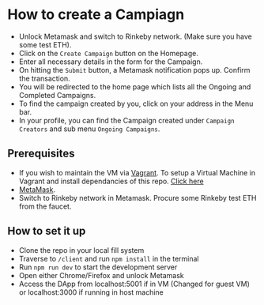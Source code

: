 # How to create a Campiagn
* Unlock Metamask and switch to Rinkeby network. (Make sure you have some test ETH).
* Click on the `Create Campaign` button on the Homepage.
* Enter all necessary details in the form for the Campaign.
* On hitting the `Submit` button, a Metamask notification pops up. Confirm the transaction.
* You will be redirected to the home page which lists all the Ongoing and Completed Campaigns.
* To find the campaign created by you, click on your address in the Menu bar.
* In your profile, you can find the Campaign created under `Campaign Creators` and sub menu `Ongoing Campaigns`.

## Prerequisites

* If you wish to maintain the VM via [Vagrant](https://www.vagrantup.com/downloads.html). To setup a Virtual Machine in Vagrant and install dependancies of this repo. [Click here](https://gist.github.com/sushantkumr/3fe3cb3507a3d25eeed237065f5ef46e)
* [MetaMask](https://metamask.io/).
* Switch to Rinkeby network in Metamask. Procure some Rinkeby test ETH from the faucet.

## How to set it up
* Clone the repo in your local fill system
* Traverse to `/client` and run `npm install` in the terminal
* Run `npm run dev` to start the development server
* Open either Chrome/Firefox and unlock Metamask
* Access the DApp from localhost:5001 if in VM (Changed for guest VM) or localhost:3000 if running in host machine
